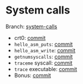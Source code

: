 # System calls

Branch: [system-calls](https://github.com/besturingssystemen/oplossingen/tree/system-calls)

- crt0: [commit](https://github.com/besturingssystemen/oplossingen/commit/b26f9c647c1b8d27b7a7b3b374422c87591a8e1a)
- `hello_asm_puts`: [commit](https://github.com/besturingssystemen/oplossingen/commit/d3a5d18fc481141c2fa2daf8201b0370e9330223)
- `hello_asm_write`: [commit](https://github.com/besturingssystemen/oplossingen/commit/5c392831dd4a2184e39a5771ef2c9035d85b7da5)
- `getnumsyscalls`: [commit](https://github.com/besturingssystemen/oplossingen/commit/ab6410d266096047e6e75ad77de3e79fb71c9d61)
- `traceme` syscall: [commit](https://github.com/besturingssystemen/oplossingen/commit/a1ac08aff62f0ec909b5062597ccc3f4c7ea3299)
- `trace` executable: [commit](https://github.com/besturingssystemen/oplossingen/commit/997cd02664ac74fbb36bf0cde7d08b5f95464b36)
- Bonus: [commit](https://github.com/besturingssystemen/oplossingen/commit/1436042b4b4c48f94a8f980413eb96c82afdad3f)
